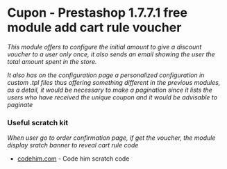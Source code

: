 # Cupon - Prestashop 1.7.7.1  free module add cart rule voucher

_This module offers to configure the initial amount to give a discount voucher to a user only once, it also sends an email showing the user the total amount spent in the store._

_It also has on the configuration page a personalized configuration in custom .tpl files thus offering something different in the previous modules, as a detail, it would be necessary to make a pagination since it lists the users who have received the unique coupon and it would be advisable to paginate_

### Useful scratch kit
_When user go to order confirmation page, if get the voucher, the module display sratch banner to reveal cart rule code_

* [codehim.com](https://github.com/sasaplus1-prototype/scratch-card-with-canvas) - Code him scratch code

